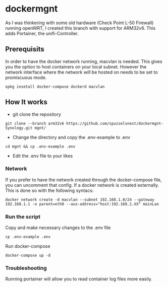 # dockermgnt
As I was thinkering with some old hardware (Check Point L-50 Firewall) running openWRT, I created this branch with support for ARM32v6. This adds Portainer, the unifi-Controller.

## Prerequisits

In order to have the docker network running, macvlan is needed. This gives you the option to host containers on your local subnet. However the network interface where the network will be hosted on needs to be set to promiscuous mode.

```
opkg insetall docker-compose dockerd macvlan

```
## How It works

- git clone the repository
```
git clone --branch arm32v6 https://github.com/spuzzelsnest/dockermgnt-Synology.git mgnt/

```
- Change the directory and copy the .env-example to .env
```
cd mgnt && cp .env-example .env

```
- Edit the .env file to your likes

### Network

If you prefer to have the network created through the docker-compose file, you can uncomment that config.
If a docker network is created externally. This is done so with the following syntacs:

```
docker network create -d macvlan --subnet 192.168.1.0/24 --gateway 192.168.1.1 -o parent=eth0 --aux-address="host:192.168.1.XX" mainLan

```

### Run the script

Copy and make necessary changes to the .env file
```
cp .env-example .env

```

Run docker-compose
```
docker-compose up -d

```

### Troubleshooting

Running portainer will allow you to read container log files more easily.
